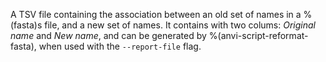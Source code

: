 A TSV file containing the association between an old set of names in a %(fasta)s file, and a new set of names.
It contains with two colums: *Original name* and *New name*, and can be generated by %(anvi-script-reformat-fasta), when used with the `--report-file` flag.